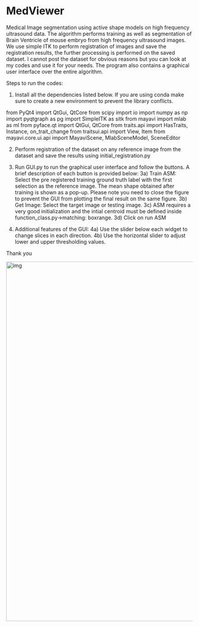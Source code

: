 # MedViewer
Medical Image segmentation using active shape models on high frequency ultrasound data. The algorithm performs training as well as segmentation of Brain Ventricle of mouse embryo from high frequency ultrasound images. We use simple ITK to perform registration of images and save the registration results, the further processing is performed on the saved dataset. I cannot post the dataset for obvious reasons but you can look at my codes and use it for your needs. The program also contains a graphical user interface over the entire algorithm.

Steps to run the codes:
1) Install all the dependencies listed below. If you are using conda make sure to create a new environment to prevent the library conflicts.
  
from PyQt4 import QtGui, QtCore
from scipy import io
import numpy as np
import pyqtgraph as pg
import SimpleITK as sitk
from mayavi import mlab as ml
from pyface.qt import QtGui, QtCore
from traits.api import HasTraits, Instance, on_trait_change
from traitsui.api import View, Item
from mayavi.core.ui.api import MayaviScene, MlabSceneModel, SceneEditor

2) Perform registration of the dataset on any reference image from the dataset and save the results using initial_registration.py

3) Run GUI.py to run the graphical user interface and follow the buttons. A brief description of each button is provided below:
  3a) Train ASM: Select the pre registered training ground truth label with the first selection as the reference image. The       mean shape obtained after training is shown as a pop-up. Please note you need to close the figure to prevent the GUI         from plotting the final result on the same figure.
  3b) Get Image: Select the target image or testing image.
  3c) ASM requires a very good initialization and the intial centroid must be defined inside function_class.py->matching:         boxrange.
  3d) Click on run ASM

4) Additional features of the GUI:
  4a) Use the slider below each widget to change slices in each direction.
  4b) Use the horizontal slider to adjust lower and upper thresholding values.

Thank you 

<img width="968" alt="img" src="https://cloud.githubusercontent.com/assets/16810812/26176559/8c7494ea-3b24-11e7-859b-21df6130ffb4.png">
